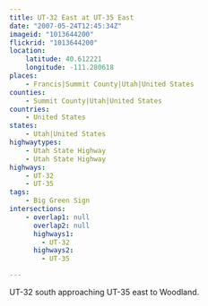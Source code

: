 ```yaml
---
title: UT-32 East at UT-35 East
date: "2007-05-24T12:45:34Z"
imageid: "1013644200"
flickrid: "1013644200"
location:
    latitude: 40.612221
    longitude: -111.280618
places:
    - Francis|Summit County|Utah|United States
counties:
    - Summit County|Utah|United States
countries:
    - United States
states:
    - Utah|United States
highwaytypes:
    - Utah State Highway
    - Utah State Highway
highways:
    - UT-32
    - UT-35
tags:
    - Big Green Sign
intersections:
    - overlap1: null
      overlap2: null
      highways1:
        - UT-32
      highways2:
        - UT-35

---
```

UT-32 south approaching UT-35 east to Woodland.